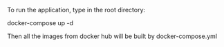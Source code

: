 To run the application, type in the root directory:

docker-compose up -d

Then all the images from docker hub will be built by docker-compose.yml